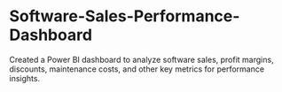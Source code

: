 # Software-Sales-Performance-Dashboard
Created a Power BI dashboard to analyze software sales, profit margins, discounts, maintenance costs, and other key metrics for performance insights.
